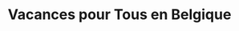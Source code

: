 ---
ref: sol-251-0003
title: "Vacances pour Tous en Belgique"
author_name: ["unknown author"]
publisher: ["Commissariat Général au Turisme"]
year: "y1958"
origin: ["Belgium"]
formats: ["booklet"]
disciplines: ["graphic-design"]
tags: ["Expo 58"]
layout: artifact
status: ["scan"]
published: false
int_published: false
image_count:
date_added: 2023-06-16
batch: 58/belgium/1
---